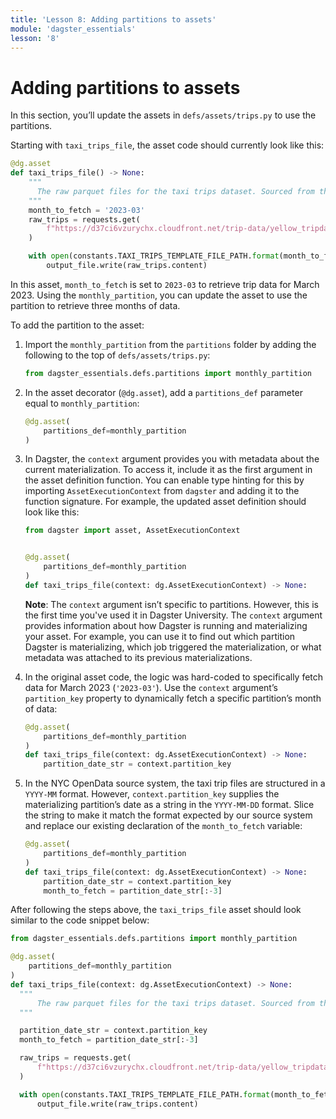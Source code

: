 ```yaml
---
title: 'Lesson 8: Adding partitions to assets'
module: 'dagster_essentials'
lesson: '8'
---
```


# Adding partitions to assets

In this section, you’ll update the assets in `defs/assets/trips.py` to use the partitions.

Starting with `taxi_trips_file`, the asset code should currently look like this:

```python
@dg.asset
def taxi_trips_file() -> None:
    """
      The raw parquet files for the taxi trips dataset. Sourced from the NYC Open Data portal.
    """
    month_to_fetch = '2023-03'
    raw_trips = requests.get(
        f"https://d37ci6vzurychx.cloudfront.net/trip-data/yellow_tripdata_{month_to_fetch}.parquet"
    )

    with open(constants.TAXI_TRIPS_TEMPLATE_FILE_PATH.format(month_to_fetch), "wb") as output_file:
        output_file.write(raw_trips.content)
```

In this asset, `month_to_fetch` is set to `2023-03` to retrieve trip data for March 2023. Using the `monthly_partition`, you can update the asset to use the partition to retrieve three months of data.

To add the partition to the asset:

1. Import the `monthly_partition` from the `partitions` folder by adding the following to the top of `defs/assets/trips.py`:

   ```python
   from dagster_essentials.defs.partitions import monthly_partition
   ```

2. In the asset decorator (`@dg.asset`), add a `partitions_def` parameter equal to `monthly_partition`:

   ```python
   @dg.asset(
       partitions_def=monthly_partition
   )
   ```

3. In Dagster, the `context` argument provides you with metadata about the current materialization. To access it, include it as the first argument in the asset definition function. You can enable type hinting for this by importing `AssetExecutionContext` from `dagster` and adding it to the function signature. For example, the updated asset definition should look like this:

   ```python
   from dagster import asset, AssetExecutionContext


   @dg.asset(
       partitions_def=monthly_partition
   )
   def taxi_trips_file(context: dg.AssetExecutionContext) -> None:
   ```

   **Note**: The `context` argument isn’t specific to partitions. However, this is the first time you've used it in Dagster University. The `context` argument provides information about how Dagster is running and materializing your asset. For example, you can use it to find out which partition Dagster is materializing, which job triggered the materialization, or what metadata was attached to its previous materializations.

4. In the original asset code, the logic was hard-coded to specifically fetch data for March 2023 (`'2023-03'`). Use the `context` argument’s `partition_key` property to dynamically fetch a specific partition’s month of data:

   ```python
   @dg.asset(
       partitions_def=monthly_partition
   )
   def taxi_trips_file(context: dg.AssetExecutionContext) -> None:
       partition_date_str = context.partition_key
   ```

5. In the NYC OpenData source system, the taxi trip files are structured in a `YYYY-MM` format. However, `context.partition_key` supplies the materializing partition’s date as a string in the `YYYY-MM-DD` format. Slice the string to make it match the format expected by our source system and replace our existing declaration of the `month_to_fetch` variable:

   ```python
   @dg.asset(
       partitions_def=monthly_partition
   )
   def taxi_trips_file(context: dg.AssetExecutionContext) -> None:
       partition_date_str = context.partition_key
       month_to_fetch = partition_date_str[:-3]
   ```

After following the steps above, the `taxi_trips_file` asset should look similar to the code snippet below:

```python
from dagster_essentials.defs.partitions import monthly_partition

@dg.asset(
    partitions_def=monthly_partition
)
def taxi_trips_file(context: dg.AssetExecutionContext) -> None:
  """
      The raw parquet files for the taxi trips dataset. Sourced from the NYC Open Data portal.
  """

  partition_date_str = context.partition_key
  month_to_fetch = partition_date_str[:-3]

  raw_trips = requests.get(
      f"https://d37ci6vzurychx.cloudfront.net/trip-data/yellow_tripdata_{month_to_fetch}.parquet"
  )

  with open(constants.TAXI_TRIPS_TEMPLATE_FILE_PATH.format(month_to_fetch), "wb") as output_file:
      output_file.write(raw_trips.content)
```

